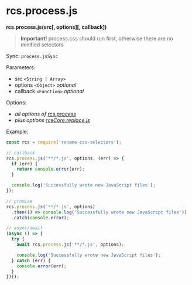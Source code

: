 # rcs.process.js

**rcs.process.js(src[, options][, callback])**

> **Important!** process.css should run first, otherwise there are no minified selectors

Sync: `process.jsSync`

Parameters:
- src `<String | Array>`
- options `<Object>` *optional*
- callback `<Function>` *optional*

Options:

- *all options of [rcs.process](process.md)*
- *plus options [rcsCore.replace.js](https://github.com/JPeer264/node-rcs-core/blob/master/docs/api/replace.md#js)*

Example:

```js
const rcs = require('rename-css-selectors');

// callback
rcs.process.js('**/*.js', options, (err) => {
  if (err) {
    return console.error(err);
  }

  console.log('Successfully wrote new JavaScript files');
});

// promise
rcs.process.js('**/*.js', options)
  .then(() => console.log('Successfully wrote new JavaScript files'))
  .catch(console.error);

// async/await
(async () => {
  try {
    await rcs.process.js('**/*.js', options);

    console.log('Successfully wrote new JavaScript files');
  } catch (err) {
    console.error(err);
  }
})();
```
